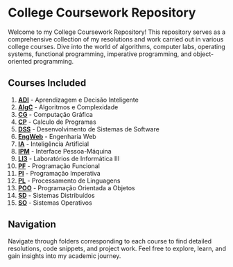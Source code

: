 # College Coursework Repository

Welcome to my College Coursework Repository! This repository serves as a comprehensive collection of my resolutions and work carried out in various college courses. Dive into the world of algorithms, computer labs, operating systems, functional programming, imperative programming, and object-oriented programming.

## Courses Included

1. [**ADI**](./ADI) - Aprendizagem e Decisão Inteligente
2. [**AlgC**](./AlgC) - Algoritmos e Complexidade
3. [**CG**](./CG) - Computação Gráfica
4. [**CP**](./CP) - Calculo de Programas
5. [**DSS**](./DSS) - Desenvolvimento de Sistemas de Software
6. [**EngWeb**](./EngWeb) - Engenharia Web
7. [**IA**](./IA) - Inteligência Artificial
8. [**IPM**](./IPM) - Interface Pessoa-Máquina
9. [**LI3**](./LI3) - Laboratórios de Informática III
10. [**PF**](./PF) - Programação Funcional
11. [**PI**](./PI) - Programação Imperativa
12. [**PL**](./PL) - Processamento de Linguagens
13. [**POO**](./POO) - Programação Orientada a Objetos
14. [**SD**](./SD) - Sistemas Distribuídos
15. [**SO**](./SO) - Sistemas Operativos

## Navigation

Navigate through folders corresponding to each course to find detailed resolutions, code snippets, and project work. Feel free to explore, learn, and gain insights into my academic journey.
